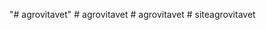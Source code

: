 "# agrovitavet" 
#   a g r o v i t a v e t  
 #   a g r o v i t a v e t  
 #   s i t e a g r o v i t a v e t  
 